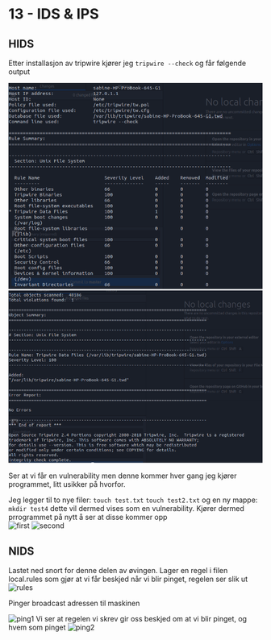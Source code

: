 # 13 - IDS & IPS
## HIDS
Etter installasjon av tripwire kjører jeg ``` tripwire --check ``` og får følgende output  

![first](first_run_first_pic.png)
![second](first_run_last_pic.png)

Ser at vi får en vulnerability men denne kommer hver gang jeg kjører programmet, litt usikker på hvorfor.    

Jeg legger til to nye filer: 
```touch test.txt```
```touch test2.txt```
og en ny mappe:
```mkdir test4```
dette vil dermed vises som en vulnerability. Kjører dermed prrogrammet på nytt å ser at disse kommer opp  
![first](second_run_first_pic.png)
![second](second_run_last_pic.png)

## NIDS
Lastet ned snort for denne delen av øvingen.
Lager en regel i filen local.rules som gjør at vi får beskjed når vi blir pinget, regelen ser slik ut  
![rules](local_rules.png)  

Pinger broadcast adressen til maskinen  

![ping1](ping2.png)
Vi ser at regelen vi skrev gir oss beskjed om at vi blir pinget, og hvem som pinget
![ping2](ping.png)
